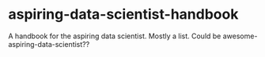 # aspiring-data-scientist-handbook
A handbook for the aspiring data scientist. Mostly a list. Could be awesome-aspiring-data-scientist??
